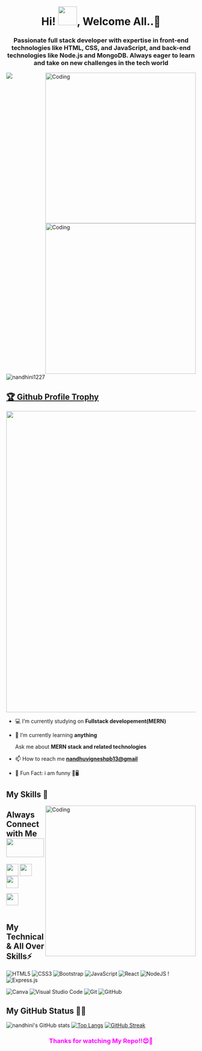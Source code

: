 <h1 align="center">Hi!  <img src = "https://raw.githubusercontent.com/MartinHeinz/MartinHeinz/master/wave.gif" height=50px width = 50px>, Welcome All..💝</h1>
<h3 align="center"><b>Passionate full stack developer with expertise in front-end technologies like HTML, CSS, and JavaScript, and back-end technologies like Node.js and MongoDB. Always eager to learn and take on new challenges in the tech world </b></h3>
<img align="right" alt="Coding" width="400" src="https://png.pngtree.com/png-vector/20201130/ourmid/pngtree-lettering-of-never-give-up-vintage-png-image_2492489.jpg">

<img src="./Profile/Github%20Readme.png">

<img align="right" alt="Coding" width="400" src="https://user-images.githubusercontent.com/74038190/235224431-e8c8c12e-6826-47f1-89fb-2ddad83b3abf.gif">
<p align="left"> <img src="https://komarev.com/ghpvc/?username=nandhini1227&label=Profile%20views&color=0e75b6&style=flat" alt="nandhini1227" /> </p>
<a href="https://github.com/nandhini1227/github-profile-trophy"><h2>🏆 Github Profile Trophy</h2></a>
<a href="https://github.com/nandhini1227/github-profile-trophy">
  <img width=800 src="https://github-profile-trophy.vercel.app/?username=nandhini1227&column=9&theme=gruvbox&no-frame=true"/>
</a>



 




- 💻 I’m currently studying on **Fullstack developement(MERN)** 
  
- 🌱 I’m currently learning **anything** 

  Ask me about **MERN stack and related technologies**

- 📫 How to reach me <a href="mailto:nandhuvigneshpb13@gmail.com">**nandhuvigneshpb13@gmail**</a>
  
- 🚩 Fun Fact: i am funny 🤔🖥
  

<h2><b>My Skills 🚀 </b> </h2>

<img align="right" alt="Coding" width="400" src="https://user-images.githubusercontent.com/69996843/178092319-5dc63ad1-2fb9-4260-9e5a-eb63f79cbeb0.png">

<h2><b>Always Connect with Me</b> <img src='https://raw.githubusercontent.com/ShahriarShafin/ShahriarShafin/main/Assets/handshake.gif' height="50px" width="100px"> </h2>
<a href = 'www.linkedin.com/in/nandhu1294'> <img width = '32px' align= 'center' src="https://raw.githubusercontent.com/rahulbanerjee26/githubAboutMeGenerator/main/icons/linked-in-alt.svg"/></a> 
<a href = 'https://leetcode.com/nandhiniperumal1227/'> <img width = '32px' align= 'center' src="https://raw.githubusercontent.com/rahulbanerjee26/githubAboutMeGenerator/main/icons/leetcode.svg"/></a> 
<a href = 'https://auth.geeksforgeeks.org/user/nandhuvig4jkt'> <img width = '32px' align= 'center' src="https://raw.githubusercontent.com/rahulbanerjee26/githubAboutMeGenerator/main/icons/geeksforgeeks.svg"/></a> 

<a href = 'https://github.com/nandhini1227'> <img width = '32px' align= 'center' src="https://raw.githubusercontent.com/rahulbanerjee26/githubAboutMeGenerator/main/icons/github.svg"/></a> 
<br>
<br>


<h2><b>My Technical & All Over Skills⚡</b> </h2>




![HTML5](https://img.shields.io/badge/html5-%23E34F26.svg?style=for-the-badge&logo=html5&logoColor=white) ![CSS3](https://img.shields.io/badge/css3-%231572B6.svg?style=for-the-badge&logo=css3&logoColor=white)
![Bootstrap](https://img.shields.io/badge/bootstrap-%23563D7C.svg?style=for-the-badge&logo=bootstrap&logoColor=white) 
![JavaScript](https://img.shields.io/badge/javascript-%23323330.svg?style=for-the-badge&logo=javascript&logoColor=%23F7DF1E) 
![React](https://img.shields.io/badge/react-%2320232a.svg?style=for-the-badge&logo=react&logoColor=%2361DAFB)  ![NodeJS](https://img.shields.io/badge/node.js-6DA55F?style=for-the-badge&logo=node.js&logoColor=white) !
![Express.js](https://img.shields.io/badge/express.js-%23404d59.svg?style=for-the-badge&logo=express&logoColor=%2361DAFB)

![Canva](https://img.shields.io/badge/Canva-%2300C4CC.svg?style=for-the-badge&logo=Canva&logoColor=white) ![Visual Studio Code](https://img.shields.io/badge/Visual%20Studio%20Code-0078d7.svg?style=for-the-badge&logo=visual-studio-code&logoColor=white)
![Git](https://img.shields.io/badge/git-%23F05033.svg?style=for-the-badge&logo=git&logoColor=white)
![GitHub](https://img.shields.io/badge/github-%23121011.svg?style=for-the-badge&logo=github&logoColor=white)


<h2> <b>My GitHub Status 👨‍💻 </b> </h2>


![nandhini's GitHub stats](https://github-readme-stats.vercel.app/api?username=nandhini1227&show_icons=true&theme=radical)
[![Top Langs](https://github-readme-stats.vercel.app/api/top-langs/?username=nandhini1227&show_icons=true&theme=radical&layout=compact)](https://github.com/nandhini1227)
[![GitHub Streak](https://github-readme-streak-stats.herokuapp.com?user=nandhini1227&theme=tokyonight&mode=weekly&exclude_days=Sun&card_width=400)](https://git.io/streak-stats)


<h3 align= 'center' style="color: fuchsia"><b>Thanks for watching My Repo!!😍💖</b></h3>

